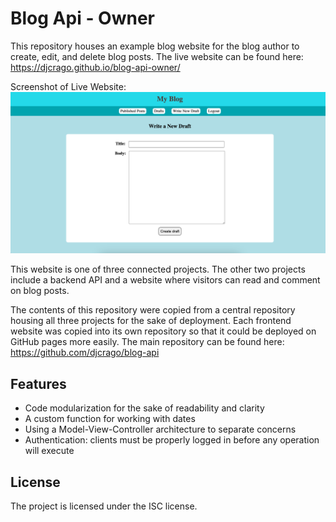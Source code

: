 # Blog Api - Owner

This repository houses an example blog website for the blog author to create, edit, and delete blog posts.
The live website can be found here: https://djcrago.github.io/blog-api-owner/

Screenshot of Live Website:
![Screenshot of website this repository houses](./website-screenshot.png?raw=true 'Website Screenshot')

This website is one of three connected projects. The other two projects include a backend API and a website where visitors can read and comment on blog posts.

The contents of this repository were copied from a central repository housing all three projects for the sake of deployment. Each frontend website was copied into its own repository so that it could be deployed on GitHub pages more easily. The main repository can be found here: https://github.com/djcrago/blog-api

## Features

- Code modularization for the sake of readability and clarity
- A custom function for working with dates
- Using a Model-View-Controller architecture to separate concerns
- Authentication: clients must be properly logged in before any operation will execute

## License

The project is licensed under the ISC license.
